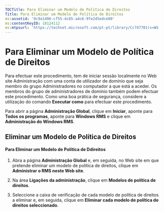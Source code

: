 ```yaml
---
TOCTitle: Para Eliminar um Modelo de Política de Direitos
Title: Para Eliminar um Modelo de Política de Direitos
ms:assetid: '9c9a1496-cf55-4c65-a4c6-9fe245edce00'
ms:contentKeyID: 18124112
ms:mtpsurl: 'https://technet.microsoft.com/pt-pt/library/Cc747701(v=WS.10)'
---
```


Para Eliminar um Modelo de Política de Direitos
===============================================

Para efectuar este procedimento, tem de iniciar sessão localmente no Web site Administração com uma conta de utilizador de domínio que seja membro do grupo Administradores no computador a que está a aceder. Os membros do grupo de administradores de domínio também podem efectuar este procedimento. Como uma boa prática de segurança, considere a utilização do comando **Executar como** para efectuar este procedimento.

Para abrir a página **Administração Global**, clique em **Iniciar**, aponte para **Todos os programas**, aponte para **Windows RMS** e clique em **Administração do Windows RMS**.

Eliminar um Modelo de Política de Direitos
------------------------------------------

#### Para Eliminar um Modelo de Política de Ddireitos

1.  Abra a página **Administração Global** e, em seguida, no Web site em que pretende eliminar um modelo de política de direitos, clique em **Administrar o RMS neste Web site**.

2.  Na área **Ligações da administração**, clique em **Modelos de política de direitos**.

3.  Seleccione a caixa de verificação de cada modelo de política de direitos a eliminar e, em seguida, clique em **Eliminar cada modelo de política de direitos seleccionado**.
